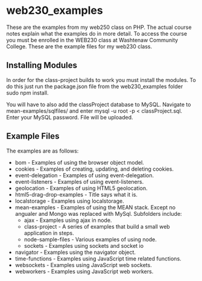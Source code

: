 # web230_examples
These are the examples from my web250 class on PHP. The actual course notes explain what the examples do in more detail. To access the course you must be enrolled in the WEB230 class at Washtenaw Community College. These are the example files for my web230 class.

## Installing Modules
In order for the class-project builds to work you must install the modules.  To do this just run the package.json file from the web230_examples folder sudo npm install.

You will have to also add the classProject database to MySQL.  Navigate to mean-examples/sqlfiles/ and enter mysql -u root -p < classProject.sql.  Enter your MySQL password.  File will be uploaded.


## Example Files
The examples are as follows:

* bom - Examples of using the browser object model.
* cookies - Examples of creating, updating, and deleting cookies.
* event-delegation - Examples of using event-delegation.
* event-listeners - Examples of using event-listeners.
* geolocation - Examples of using HTML5 geolocation.
* html5-drag-drop-examples - Title says what it is.
* localstorage - Examples using localstorage.
* mean-examples - Examples of using the MEAN stack. Except no angualer and Mongo was replaced with MySql.  Subfolders include:
	* ajax - Examples using ajax in node.
	* class-project - A series of examples that build a small web application in steps.
	* node-sample-files - Various examples of using node.
	* sockets - Examples using sockets and socket io
* navigator - Examples using the navigator object.
* time-functions - Examples using JavaScript time related functions.
* websockets - Examples using JavaScript web sockets.
* webworkers - Examples using JavaScript web workers.


